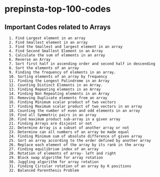 # prepinsta-top-100-codes

## Important Codes related to Arrays
      1. Find Largest element in an array
      2. Find Smallest element in an array
      3. Find the Smallest and largest element in an array
      4. Find Second Smallest Element in an Array
      5. Calculate the sum of elements in an array
      6. Reverse an Array
      7. Sort first half in ascending order and second half in descending
      8. Sort the elements of an array
      9. Finding the frequency of elements in an array.
      10. Sorting elements of an array by frequency
      11. Finding the Longest Palindrome in an Array
      12. Counting Distinct Elements in an Array.
      13. Finding Repeating elements in an Array
      14. Finding Non Repeating elements in an Array
      15. Removing Duplicate elements from an array
      16. Finding Minimum scalar product of two vectors
      17. Finding Maximum scalar product of two vectors in an array
      18. Counting the number of even and odd elements in an array
      19. Find all Symmetric pairs in an array
      20. Find maximum product sub-array in a given array
      21. Finding Arrays are disjoint or not
      22. Determine Array is a subset of another array or not
      23. Determine can all numbers of an array be made equal
      24. Finding Minimum sum of absolute difference of given array
      25. Sort an array according to the order defined by another array
      26. Replace each element of the array by its rank in the array 
      27. Finding equilibrium index of an array
      28. Rotation of elements of array- left and right
      29. Block swap algorithm for array rotation
      30. Juggling algorithm for array rotation
      31. Finding Circular rotation of an array by K positions
      32. Balanced Parenthesis Problem
